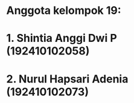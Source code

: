 # Anggota kelompok 19:
# 1. Shintia Anggi Dwi P (192410102058)
# 2. Nurul Hapsari Adenia (192410102073)
